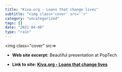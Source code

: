 ```yaml
---
title: "Kiva.org - Loans that change lives"
subtitle: "<img class='cover' src=''>"
category: "uncategorized"
tags: []
date: "2021-04-06"
type: "rain"
---
```

<img class="cover" src=>



* **Web site excerpt:** Beautiful presentation at PopTech

* **Link to site:** **[Kiva.org - Loans that change lives](http://www.kiva.org/app.php)**